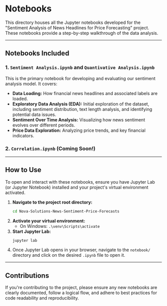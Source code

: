 # Notebooks

This directory houses all the Jupyter notebooks developed for the "Sentiment Analysis of News Headlines for Price Forecasting" project. These notebooks provide a step-by-step walkthrough of the data analysis.

---

## Notebooks Included 

### 1. `Sentiment Analysis.ipynb` and `Quantivative Analysis.ipynb`

This is the primary notebook for developing and evaluating our sentiment analysis model. It covers:
* **Data Loading:** How financial news headlines and associated labels are loaded.
* **Exploratory Data Analysis (EDA):** Initial exploration of the dataset, including sentiment distribution, text length analysis, and identifying potential data issues. 
* **Sentiment Over Time Analysis:** Visualizing how news sentiment evolves over different periods.
* **Price Data Exploration:** Analyzing price trends, and key financial indicators.

### 2. `Correlation.ipynb` (Coming Soon!)
---

## How to Use

To open and interact with these notebooks, ensure you have Jupyter Lab (or Jupyter Notebook) installed and your project's virtual environment activated.

1.  **Navigate to the project root directory:**
    ```bash
    cd Nova-Solutions-News-Sentiment-Price-Forecasts
    ```
2.  **Activate your virtual environment:**
    * On Windows: `.\venv\Scripts\activate`
3.  **Start Jupyter Lab:**
    ```bash
    jupyter lab
    ```
4.  Once Jupyter Lab opens in your browser, navigate to the `notebook/` directory and click on the desired `.ipynb` file to open it.

---

## Contributions

If you're contributing to the project, please ensure any new notebooks are clearly documented, follow a logical flow, and adhere to best practices for code readability and reproducibility.
